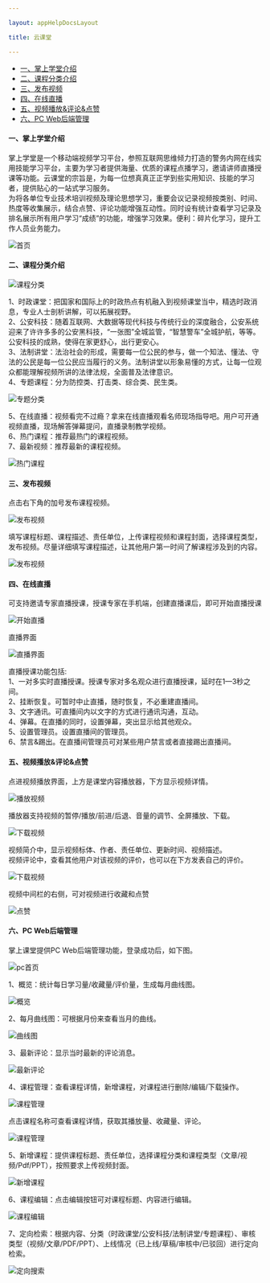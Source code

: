 ```yaml
---

layout: appHelpDocsLayout

title: 云课堂

---
```


<ul>
   <li><a href="#home">一、掌上学堂介绍</a></li>
   <li><a href="#course_type">二、课程分类介绍</a></li>
   <li><a href="#push_course">三、发布视频</a></li>
   <li><a href="#online_play">四、在线直播</a></li>
   <li><a href="#course_play">五、视频播放&评论&点赞</a></li>
   <li><a href="#pc_manage">六、PC Web后端管理</a></li>
</ul>

#### 一、掌上学堂介绍  <span id='home'></span>  
掌上学堂是一个移动端视频学习平台，参照互联网思维倾力打造的警务内网在线实用技能学习平台，主要为学习者提供海量、优质的课程点播学习，邀请讲师直播授课等功能。云课堂的宗旨是，为每一位想真真正正学到些实用知识、技能的学习者，提供贴心的一站式学习服务。  
为将各单位专业技术培训视频及理论思想学习，重要会议记录视频按类别、时间、热度等收集展示，结合点赞、评论功能增强互动性。同时设有统计查看学习记录及排名展示所有用户学习“成绩”的功能，增强学习效果。便利：碎片化学习，提升工作人员业务能力。  

![首页](./img/cloudclass/cloudclasshome.png)

#### 二、课程分类介绍  <span id='course_type'></span>

![课程分类](./img/cloudclass/fenlei.jpg)  

1、时政课堂：把国家和国际上的时政热点有机融入到视频课堂当中，精选时政消息，专业人士剖析讲解，可以拓展视野。  
2、公安科技：随着互联网、大数据等现代科技与传统行业的深度融合，公安系统迎来了许许多多的公安黑科技，“一张图”全城监管，“智慧警车”全城护航，等等。公安科技的成熟，使得在家更舒心，出行更安心。  
3、法制讲堂：法治社会的形成，需要每一位公民的参与，做一个知法、懂法、守法的公民是每一位公民应当履行的义务。法制讲堂以形象易懂的方式，让每一位观众都能理解视频所讲的法律法规，全面普及法律意识。  
4、专题课程：分为防控类、打击类、综合类、民生类。 
 
![专题分类](./img/cloudclass/zhuanti.jpg)  
  
5、在线直播：视频看完不过瘾？拿来在线直播观看名师现场指导吧。用户可开通视频直播，现场解答弹幕提问，直播录制教学视频。  
6、热门课程：推荐最热门的课程视频。  
7、最新视频：推荐最新的课程视频。  

![热门课程](./img/cloudclass/remen.jpg)    

#### 三、发布视频  <span id='push_course'></span>
点击右下角的加号发布课程视频。  

![发布视频](./img/cloudclass/newbuild.jpg)  
 
填写课程标题、课程描述、责任单位，上传课程视频和课程封面，选择课程类型，发布视频。尽量详细填写课程描述，让其他用户第一时间了解课程涉及到的内容。 
   
![发布视频](./img/cloudclass/fabu.png)   

#### 四、在线直播  <span id='online_play'></span>
可支持邀请专家直播授课，授课专家在手机端，创建直播课后，即可开始直播授课
  
![开始直播](./img/cloudclass/zhibo.jpg)  

直播界面  

![直播界面](./img/cloudclass/zhibo1.jpg)

直播授课功能包括:  
1、一对多实时直播授课。授课专家对多名观众进行直播授课，延时在1—3秒之间。  
2、挂断恢复。可暂时中止直播，随时恢复，不必重建直播间。  
3、文字通讯。可直播间内以文字的方式进行通讯沟通，互动。  
4、弹幕。在直播的同时，设置弹幕，突出显示给其他观众。  
5、设置管理员。设置直播间的管理员。  
6、禁言&踢出。在直播间管理员可对某些用户禁言或者直接踢出直播间。  
#### 五、视频播放&评论&点赞  <span id='course_play'></span>
点进视频播放界面，上方是课堂内容播放器，下方显示视频详情。  

![播放视频](./img/cloudclass/bofang.png)  

播放器支持视频的暂停/播放/前进/后退、音量的调节、全屏播放、下载。  

![下载视频](./img/cloudclass/xiazai.jpg)  

视频简介中，显示视频标体、作者、责任单位、更新时间、视频描述。  
视频评论中，查看其他用户对该视频的评价，也可以在下方发表自己的评价。  

![下载视频](./img/cloudclass/xiazai1.jpg) 
 
视频中间栏的右侧，可对视频进行收藏和点赞  

![点赞](./img/cloudclass/dianzan.jpg)  

#### 六、PC Web后端管理  <span id='pc_manage'></span>  
掌上课堂提供PC Web后端管理功能，登录成功后，如下图。  

![pc首页](./img/cloudclass/pchome.jpg)  

1、概览：统计每日学习量/收藏量/评价量，生成每月曲线图。  

![概览](./img/cloudclass/gailan.jpg)  

2、每月曲线图：可根据月份来查看当月的曲线。 
 
![曲线图](./img/cloudclass/quxian.jpg)  

3、最新评论：显示当时最新的评论消息。  

![最新评论](./img/cloudclass/pinlun.jpg)  

4、课程管理：查看课程详情，新增课程，对课程进行删除/编辑/下载操作。  

![课程管理](./img/cloudclass/details.jpg)  

点击课程名称可查看课程详情，获取其播放量、收藏量、评论。 
 
![课程管理](./img/cloudclass/details1.jpg)  

5、新增课程：提供课程标题、责任单位，选择课程分类和课程类型（文章/视频/Pdf/PPT），按照要求上传视频封面。
  
![新增课程](./img/cloudclass/add.jpg)  

6、课程编辑：点击编辑按钮可对课程标题、内容进行编辑。  

![课程编辑](./img/cloudclass/edit.jpg)  

7、定向检索：根据内容、分类（时政课堂/公安科技/法制讲堂/专题课程）、审核类型（视频/文章/PDF/PPT）、上线情况（已上线/草稿/审核中/已驳回）进行定向检索。 
 
![定向搜索](./img/cloudclass/sousuo.jpg)  
